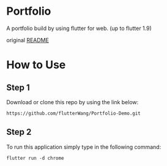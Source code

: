 # Portfolio
A portfolio build by using flutter for web. (up to flutter 1.9)

original [README](https://github.com/zubairehman/Portfolio-Demo)

# How to Use

## Step 1
Download or clone this repo by using the link below:
```
https://github.com/flutterWang/Portfolio-Demo.git
```

## Step 2
To run this application simply type in the following command:
```
flutter run -d chrome
```